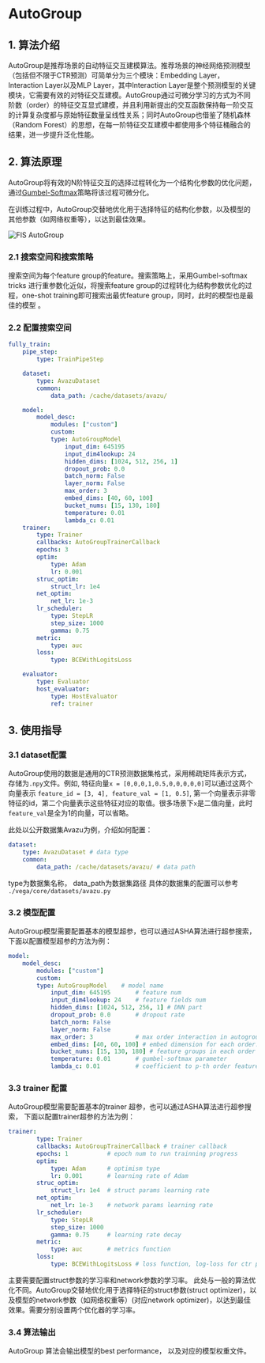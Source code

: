# AutoGroup

## 1. 算法介绍

AutoGroup是推荐场景的自动特征交互建模算法。推荐场景的神经网络预测模型（包括但不限于CTR预测）可简单分为三个模块：Embedding Layer，Interaction Layer以及MLP Layer，其中Interaction Layer是整个预测模型的关键模块，它需要有效的对特征交互建模。AutoGroup通过可微分学习的方式为不同阶数（order）的特征交互显式建模，并且利用新提出的交互函数保持每一阶交互的计算复杂度都与原始特征数量呈线性关系；同时AutoGroup也借鉴了随机森林（Random Forest）的思想，在每一阶特征交互建模中都使用多个特征桶融合的结果，进一步提升泛化性能。  

## 2. 算法原理

AutoGroup将有效的N阶特征交互的选择过程转化为一个结构化参数的优化问题，通过[Gumbel-Softmax](https://arxiv.org/pdf/1611.01144.pdf)策略将该过程可微分化。  

在训练过程中，AutoGroup交替地优化用于选择特征的结构化参数，以及模型的其他参数（如网络权重等），以达到最佳效果。

![FIS AutoGroup](../../images/fis_autogroup_overview.png)

### 2.1 搜索空间和搜索策略

搜索空间为每个feature group的feature。搜索策略上，采用Gumbel-softmax tricks 进行重参数化近似，将搜索feature group的过程转化为结构参数优化的过程，one-shot training即可搜索出最优feature group，同时，此时的模型也是最佳的模型 。

### 2.2 配置搜索空间

```yaml
fully_train:
    pipe_step:
        type: TrainPipeStep

    dataset:
        type: AvazuDataset
        common:
            data_path: /cache/datasets/avazu/

    model:
        model_desc:
            modules: ["custom"]
            custom:
	        type: AutoGroupModel
                input_dim: 645195
                input_dim4lookup: 24
                hidden_dims: [1024, 512, 256, 1]
                dropout_prob: 0.0
                batch_norm: False
                layer_norm: False
                max_order: 3
                embed_dims: [40, 60, 100]
                bucket_nums: [15, 130, 180]
                temperature: 0.01
                lambda_c: 0.01
    trainer:
        type: Trainer
        callbacks: AutoGroupTrainerCallback
        epochs: 3
        optim:
            type: Adam
            lr: 0.001
        struc_optim:
            struct_lr: 1e4
        net_optim:
            net_lr: 1e-3
        lr_scheduler:
            type: StepLR
            step_size: 1000
            gamma: 0.75
        metric:
            type: auc
        loss:
            type: BCEWithLogitsLoss

    evaluator:
        type: Evaluator
        host_evaluator:
            type: HostEvaluator
            ref: trainer
```

## 3. 使用指导

### 3.1 dataset配置

AutoGroup使用的数据是通用的CTR预测数据集格式，采用稀疏矩阵表示方式，存储为`.npy`文件。例如, 特征向量`x = [0,0,0,1,0.5,0,0,0,0,0]`可以通过这两个向量表示 `feature_id = [3, 4], feature_val = [1, 0.5]`, 第一个向量表示非零特征的id，第二个向量表示这些特征对应的取值。很多场景下`x`是二值向量，此时`feature_val`是全为1的向量，可以省略。

此处以公开数据集Avazu为例，介绍如何配置：

```yaml
dataset:
    type: AvazuDataset # data type
    common:
        data_path: /cache/datasets/avazu/ # data path
```

type为数据集名称， data_path为数据集路径
具体的数据集的配置可以参考 `./vega/core/datasets/avazu.py`

### 3.2 模型配置

AutoGroup模型需要配置基本的模型超参，也可以通过ASHA算法进行超参搜索， 下面以配置模型超参的方法为例：

```yaml
model:
    model_desc:
        modules: ["custom"]
        custom:
	    type: AutoGroupModel    # model name
            input_dim: 645195       # feature num
            input_dim4lookup: 24    # feature fields num
            hidden_dims: [1024, 512, 256, 1] # DNN part
            dropout_prob: 0.0       # dropout rate
            batch_norm: False
            layer_norm: False
            max_order: 3            # max order interaction in autogroup
            embed_dims: [40, 60, 100] # embed dimension for each order.
            bucket_nums: [15, 130, 180] # feature groups in each order
            temperature: 0.01       # gumbel-softmax parameter
            lambda_c: 0.01          # coefficient to p-th order feature self-interaction
```

### 3.3 trainer 配置

AutoGroup模型需要配置基本的trainer 超参，也可以通过ASHA算法进行超参搜索， 下面以配置trainer超参的方法为例：

```yaml
trainer:
        type: Trainer
        callbacks: AutoGroupTrainerCallback # trainer callback
        epochs: 1           # epoch num to run trainning progress
        optim:
            type: Adam      # optimism type
            lr: 0.001       # learning rate of Adam
        struc_optim:
            struct_lr: 1e4  # struct params learning rate
        net_optim:
            net_lr: 1e-3    # network params learning rate
        lr_scheduler:
            type: StepLR
            step_size: 1000
            gamma: 0.75     # learning rate decay
        metric:
            type: auc       # metrics function
        loss:
            type: BCEWithLogitsLoss # loss function, log-loss for ctr predition
```

主要需要配置struct参数的学习率和network参数的学习率。
此处与一般的算法优化不同。AutoGroup交替地优化用于选择特征的struct参数(struct optimizer)，以及模型的network参数（如网络权重等）(对应network optimizer)，以达到最佳效果。需要分别设置两个优化器的学习率。

### 3.4 算法输出

AutoGroup 算法会输出模型的best performance， 以及对应的模型权重文件。
